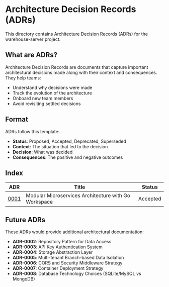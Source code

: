 # Architecture Decision Records (ADRs)

This directory contains Architecture Decision Records (ADRs) for the warehouse-server project.

## What are ADRs?

Architecture Decision Records are documents that capture important architectural decisions made along with their context and consequences. They help teams:

- Understand why decisions were made
- Track the evolution of the architecture
- Onboard new team members
- Avoid revisiting settled decisions

## Format

ADRs follow this template:
- **Status**: Proposed, Accepted, Deprecated, Superseded
- **Context**: The situation that led to the decision
- **Decision**: What was decided
- **Consequences**: The positive and negative outcomes

## Index

| ADR | Title | Status |
|-----|-------|--------|
| [0001](0001-modular-microservices-architecture.md) | Modular Microservices Architecture with Go Workspace | Accepted |

## Future ADRs

These ADRs would provide additional architectural documentation:

- **ADR-0002**: Repository Pattern for Data Access
- **ADR-0003**: API Key Authentication System  
- **ADR-0004**: Storage Abstraction Layer
- **ADR-0005**: Multi-tenant Branch-based Data Isolation
- **ADR-0006**: CORS and Security Middleware Strategy
- **ADR-0007**: Container Deployment Strategy
- **ADR-0008**: Database Technology Choices (SQLite/MySQL vs MongoDB)
